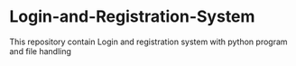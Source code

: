 # Login-and-Registration-System
This repository contain Login and registration system with python program and file handling
